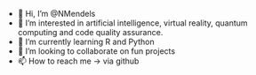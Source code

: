 - 👋 Hi, I’m @NMendels
- 👀 I’m interested in artificial intelligence, virtual reality, quantum computing and code quality assurance.
- 🌱 I’m currently learning R and Python
- 💞️ I’m looking to collaborate on fun projects
- 📫 How to reach me -> via github

<!---
NMendels/NMendels is a ✨ special ✨ repository because its `README.md` (this file) appears on your GitHub profile.
You can click the Preview link to take a look at your changes.
--->
